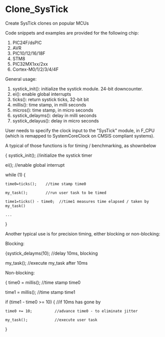 # Clone_SysTick
Create SysTick clones on popular MCUs

Code snippets and examples are provided for the following chip:
1. PIC24F/dsPIC
2. AVR
3. PIC10/12/16/18F
4. STM8
5. PIC32MX1xx/2xx
6. Cortex-M0/1/2/3/4/4F

General usage:

1. systick_init():     initialize the systick module. 24-bit downcounter.
2. ei():               enable global interrupts
3. ticks():            return systick ticks, 32-bit bit
4. millis():           time stamp, in milli seconds
5. micros():           time stamp, in micro seconds
6. systick_delayms():  delay in milli seconds
7. systick_delayus():  delay in micro seconds

User needs to specify the clock input to the "SysTick" module, in F_CPU (which is remapped to SystemCoreClock on CMSIS compliant systems).

A typical of those functions is for timing / benchmarking, as shownbelow
  
  {
  systick_init();     //initialize the systick timer
  
  ei();               //enable global interrupt
  
  while (1) {
  
    time0=ticks();    //time stamp time0
    
    my_task();        //run user task to be timed
    
    time1=ticks() - time0;  //time1 measures time elapsed / taken by my_task()
    
    ...
  } 
  
Another typical use is for precision timing, either blocking or non-blocking:

Blocking:
  
  {systick_delayms(10);    //delay 10ms, blocking
  
  my_task();              //execute my_task after 10ms
  
Non-blocking:
  
{  time0 = millis();       //time stamp time0
  
  time1 = millis();       //time stamp time1
  
  if (time1 - time0 >= 10) {    //if 10ms has gone by
  
    time0 += 10;          //advance time0 - to eliminate jitter
    
    my_task();            //execute user task
  
  }
  
    
